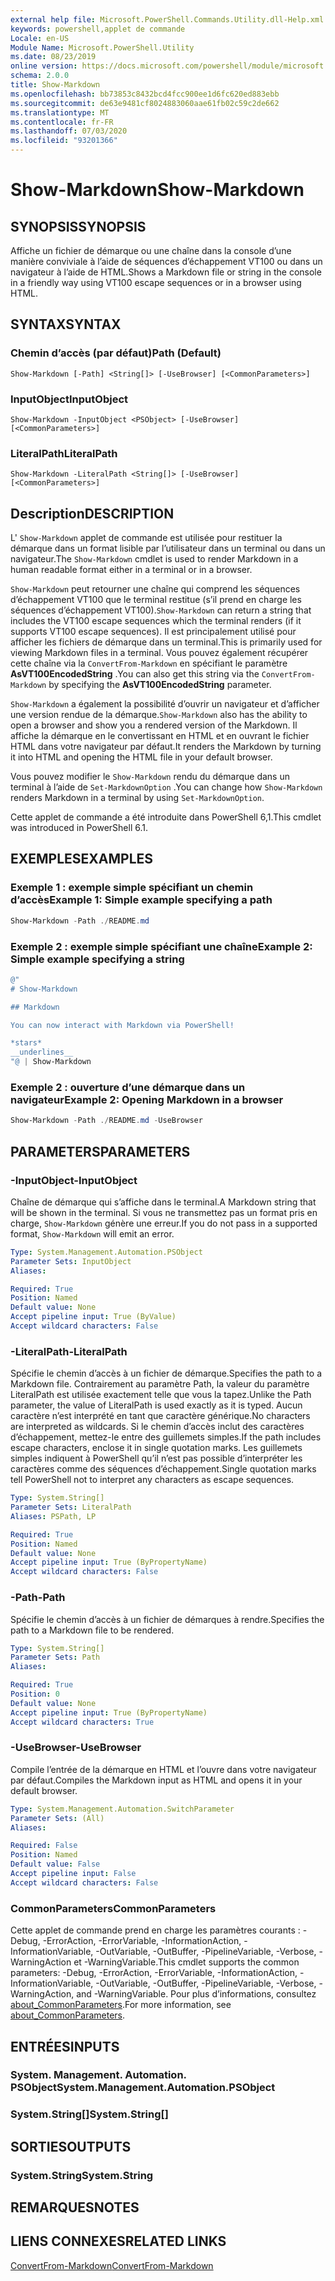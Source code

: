 ```yaml
---
external help file: Microsoft.PowerShell.Commands.Utility.dll-Help.xml
keywords: powershell,applet de commande
Locale: en-US
Module Name: Microsoft.PowerShell.Utility
ms.date: 08/23/2019
online version: https://docs.microsoft.com/powershell/module/microsoft.powershell.utility/show-markdown?view=powershell-7&WT.mc_id=ps-gethelp
schema: 2.0.0
title: Show-Markdown
ms.openlocfilehash: bb73853c8432bcd4fcc900ee1d6fc620ed883ebb
ms.sourcegitcommit: de63e9481cf8024883060aae61fb02c59c2de662
ms.translationtype: MT
ms.contentlocale: fr-FR
ms.lasthandoff: 07/03/2020
ms.locfileid: "93201366"
---
```

# <span data-ttu-id="3208a-103">Show-Markdown</span><span class="sxs-lookup"><span data-stu-id="3208a-103">Show-Markdown</span></span>

## <span data-ttu-id="3208a-104">SYNOPSIS</span><span class="sxs-lookup"><span data-stu-id="3208a-104">SYNOPSIS</span></span>
<span data-ttu-id="3208a-105">Affiche un fichier de démarque ou une chaîne dans la console d’une manière conviviale à l’aide de séquences d’échappement VT100 ou dans un navigateur à l’aide de HTML.</span><span class="sxs-lookup"><span data-stu-id="3208a-105">Shows a Markdown file or string in the console in a friendly way using VT100 escape sequences or in a browser using HTML.</span></span>

## <span data-ttu-id="3208a-106">SYNTAX</span><span class="sxs-lookup"><span data-stu-id="3208a-106">SYNTAX</span></span>

### <span data-ttu-id="3208a-107">Chemin d’accès (par défaut)</span><span class="sxs-lookup"><span data-stu-id="3208a-107">Path (Default)</span></span>

```
Show-Markdown [-Path] <String[]> [-UseBrowser] [<CommonParameters>]
```

### <span data-ttu-id="3208a-108">InputObject</span><span class="sxs-lookup"><span data-stu-id="3208a-108">InputObject</span></span>

```
Show-Markdown -InputObject <PSObject> [-UseBrowser] [<CommonParameters>]
```

### <span data-ttu-id="3208a-109">LiteralPath</span><span class="sxs-lookup"><span data-stu-id="3208a-109">LiteralPath</span></span>

```
Show-Markdown -LiteralPath <String[]> [-UseBrowser] [<CommonParameters>]
```

## <span data-ttu-id="3208a-110">Description</span><span class="sxs-lookup"><span data-stu-id="3208a-110">DESCRIPTION</span></span>

<span data-ttu-id="3208a-111">L' `Show-Markdown` applet de commande est utilisée pour restituer la démarque dans un format lisible par l’utilisateur dans un terminal ou dans un navigateur.</span><span class="sxs-lookup"><span data-stu-id="3208a-111">The `Show-Markdown` cmdlet is used to render Markdown in a human readable format either in a terminal or in a browser.</span></span>

<span data-ttu-id="3208a-112">`Show-Markdown` peut retourner une chaîne qui comprend les séquences d’échappement VT100 que le terminal restitue (s’il prend en charge les séquences d’échappement VT100).</span><span class="sxs-lookup"><span data-stu-id="3208a-112">`Show-Markdown` can return a string that includes the VT100 escape sequences which the terminal renders (if it supports VT100 escape sequences).</span></span> <span data-ttu-id="3208a-113">Il est principalement utilisé pour afficher les fichiers de démarque dans un terminal.</span><span class="sxs-lookup"><span data-stu-id="3208a-113">This is primarily used for viewing Markdown files in a terminal.</span></span> <span data-ttu-id="3208a-114">Vous pouvez également récupérer cette chaîne via la `ConvertFrom-Markdown` en spécifiant le paramètre **AsVT100EncodedString** .</span><span class="sxs-lookup"><span data-stu-id="3208a-114">You can also get this string via the `ConvertFrom-Markdown` by specifying the **AsVT100EncodedString** parameter.</span></span>

<span data-ttu-id="3208a-115">`Show-Markdown` a également la possibilité d’ouvrir un navigateur et d’afficher une version rendue de la démarque.</span><span class="sxs-lookup"><span data-stu-id="3208a-115">`Show-Markdown` also has the ability to open a browser and show you a rendered version of the Markdown.</span></span> <span data-ttu-id="3208a-116">Il affiche la démarque en le convertissant en HTML et en ouvrant le fichier HTML dans votre navigateur par défaut.</span><span class="sxs-lookup"><span data-stu-id="3208a-116">It renders the Markdown by turning it into HTML and opening the HTML file in your default browser.</span></span>

<span data-ttu-id="3208a-117">Vous pouvez modifier le `Show-Markdown` rendu du démarque dans un terminal à l’aide de `Set-MarkdownOption` .</span><span class="sxs-lookup"><span data-stu-id="3208a-117">You can change how `Show-Markdown` renders Markdown in a terminal by using `Set-MarkdownOption`.</span></span>

<span data-ttu-id="3208a-118">Cette applet de commande a été introduite dans PowerShell 6,1.</span><span class="sxs-lookup"><span data-stu-id="3208a-118">This cmdlet was introduced in PowerShell 6.1.</span></span>

## <span data-ttu-id="3208a-119">EXEMPLES</span><span class="sxs-lookup"><span data-stu-id="3208a-119">EXAMPLES</span></span>

### <span data-ttu-id="3208a-120">Exemple 1 : exemple simple spécifiant un chemin d’accès</span><span class="sxs-lookup"><span data-stu-id="3208a-120">Example 1: Simple example specifying a path</span></span>

```powershell
Show-Markdown -Path ./README.md
```

### <span data-ttu-id="3208a-121">Exemple 2 : exemple simple spécifiant une chaîne</span><span class="sxs-lookup"><span data-stu-id="3208a-121">Example 2: Simple example specifying a string</span></span>

```powershell
@"
# Show-Markdown

## Markdown

You can now interact with Markdown via PowerShell!

*stars*
__underlines__
"@ | Show-Markdown
```

### <span data-ttu-id="3208a-122">Exemple 2 : ouverture d’une démarque dans un navigateur</span><span class="sxs-lookup"><span data-stu-id="3208a-122">Example 2: Opening Markdown in a browser</span></span>

```powershell
Show-Markdown -Path ./README.md -UseBrowser
```

## <span data-ttu-id="3208a-123">PARAMETERS</span><span class="sxs-lookup"><span data-stu-id="3208a-123">PARAMETERS</span></span>

### <span data-ttu-id="3208a-124">-InputObject</span><span class="sxs-lookup"><span data-stu-id="3208a-124">-InputObject</span></span>

<span data-ttu-id="3208a-125">Chaîne de démarque qui s’affiche dans le terminal.</span><span class="sxs-lookup"><span data-stu-id="3208a-125">A Markdown string that will be shown in the terminal.</span></span> <span data-ttu-id="3208a-126">Si vous ne transmettez pas un format pris en charge, `Show-Markdown` génère une erreur.</span><span class="sxs-lookup"><span data-stu-id="3208a-126">If you do not pass in a supported format, `Show-Markdown` will emit an error.</span></span>

```yaml
Type: System.Management.Automation.PSObject
Parameter Sets: InputObject
Aliases:

Required: True
Position: Named
Default value: None
Accept pipeline input: True (ByValue)
Accept wildcard characters: False
```

### <span data-ttu-id="3208a-127">-LiteralPath</span><span class="sxs-lookup"><span data-stu-id="3208a-127">-LiteralPath</span></span>

<span data-ttu-id="3208a-128">Spécifie le chemin d’accès à un fichier de démarque.</span><span class="sxs-lookup"><span data-stu-id="3208a-128">Specifies the path to a Markdown file.</span></span> <span data-ttu-id="3208a-129">Contrairement au paramètre Path, la valeur du paramètre LiteralPath est utilisée exactement telle que vous la tapez.</span><span class="sxs-lookup"><span data-stu-id="3208a-129">Unlike the Path parameter, the value of LiteralPath is used exactly as it is typed.</span></span> <span data-ttu-id="3208a-130">Aucun caractère n’est interprété en tant que caractère générique.</span><span class="sxs-lookup"><span data-stu-id="3208a-130">No characters are interpreted as wildcards.</span></span> <span data-ttu-id="3208a-131">Si le chemin d’accès inclut des caractères d’échappement, mettez-le entre des guillemets simples.</span><span class="sxs-lookup"><span data-stu-id="3208a-131">If the path includes escape characters, enclose it in single quotation marks.</span></span> <span data-ttu-id="3208a-132">Les guillemets simples indiquent à PowerShell qu’il n’est pas possible d’interpréter les caractères comme des séquences d’échappement.</span><span class="sxs-lookup"><span data-stu-id="3208a-132">Single quotation marks tell PowerShell not to interpret any characters as escape sequences.</span></span>

```yaml
Type: System.String[]
Parameter Sets: LiteralPath
Aliases: PSPath, LP

Required: True
Position: Named
Default value: None
Accept pipeline input: True (ByPropertyName)
Accept wildcard characters: False
```

### <span data-ttu-id="3208a-133">-Path</span><span class="sxs-lookup"><span data-stu-id="3208a-133">-Path</span></span>

<span data-ttu-id="3208a-134">Spécifie le chemin d’accès à un fichier de démarques à rendre.</span><span class="sxs-lookup"><span data-stu-id="3208a-134">Specifies the path to a Markdown file to be rendered.</span></span>

```yaml
Type: System.String[]
Parameter Sets: Path
Aliases:

Required: True
Position: 0
Default value: None
Accept pipeline input: True (ByPropertyName)
Accept wildcard characters: True
```

### <span data-ttu-id="3208a-135">-UseBrowser</span><span class="sxs-lookup"><span data-stu-id="3208a-135">-UseBrowser</span></span>

<span data-ttu-id="3208a-136">Compile l’entrée de la démarque en HTML et l’ouvre dans votre navigateur par défaut.</span><span class="sxs-lookup"><span data-stu-id="3208a-136">Compiles the Markdown input as HTML and opens it in your default browser.</span></span>

```yaml
Type: System.Management.Automation.SwitchParameter
Parameter Sets: (All)
Aliases:

Required: False
Position: Named
Default value: False
Accept pipeline input: False
Accept wildcard characters: False
```

### <span data-ttu-id="3208a-137">CommonParameters</span><span class="sxs-lookup"><span data-stu-id="3208a-137">CommonParameters</span></span>

<span data-ttu-id="3208a-138">Cette applet de commande prend en charge les paramètres courants : -Debug, -ErrorAction, -ErrorVariable, -InformationAction, -InformationVariable, -OutVariable, -OutBuffer, -PipelineVariable, -Verbose, -WarningAction et -WarningVariable.</span><span class="sxs-lookup"><span data-stu-id="3208a-138">This cmdlet supports the common parameters: -Debug, -ErrorAction, -ErrorVariable, -InformationAction, -InformationVariable, -OutVariable, -OutBuffer, -PipelineVariable, -Verbose, -WarningAction, and -WarningVariable.</span></span> <span data-ttu-id="3208a-139">Pour plus d’informations, consultez [about_CommonParameters](https://go.microsoft.com/fwlink/?LinkID=113216).</span><span class="sxs-lookup"><span data-stu-id="3208a-139">For more information, see [about_CommonParameters](https://go.microsoft.com/fwlink/?LinkID=113216).</span></span>

## <span data-ttu-id="3208a-140">ENTRÉES</span><span class="sxs-lookup"><span data-stu-id="3208a-140">INPUTS</span></span>

### <span data-ttu-id="3208a-141">System. Management. Automation. PSObject</span><span class="sxs-lookup"><span data-stu-id="3208a-141">System.Management.Automation.PSObject</span></span>

### <span data-ttu-id="3208a-142">System.String[]</span><span class="sxs-lookup"><span data-stu-id="3208a-142">System.String[]</span></span>

## <span data-ttu-id="3208a-143">SORTIES</span><span class="sxs-lookup"><span data-stu-id="3208a-143">OUTPUTS</span></span>

### <span data-ttu-id="3208a-144">System.String</span><span class="sxs-lookup"><span data-stu-id="3208a-144">System.String</span></span>

## <span data-ttu-id="3208a-145">REMARQUES</span><span class="sxs-lookup"><span data-stu-id="3208a-145">NOTES</span></span>

## <span data-ttu-id="3208a-146">LIENS CONNEXES</span><span class="sxs-lookup"><span data-stu-id="3208a-146">RELATED LINKS</span></span>

[<span data-ttu-id="3208a-147">ConvertFrom-Markdown</span><span class="sxs-lookup"><span data-stu-id="3208a-147">ConvertFrom-Markdown</span></span>](ConvertFrom-Markdown.md)
